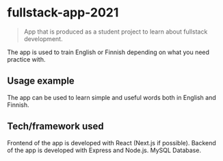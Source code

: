 # fullstack-app-2021
> App that is produced as a student project to learn about fullstack development.

The app is used to train English or Finnish depending on what you need practice with.

## Usage example

The app can be used to learn simple and useful words both in English and Finnish.

## Tech/framework used

Frontend of the app is developed with React (Next.js if possible).
Backend of the app is developed with Express and Node.js.
MySQL Database.
